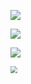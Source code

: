![](http://i.imgur.com/9T8zu13.png)

![](http://i.imgur.com/c7hFda5.png)



![](http://i.imgur.com/GmEc9Pq.png)

<img src="http://i.imgur.com/1Fhg8tt.png" style="zoom:67%;" />